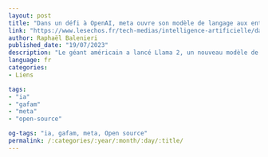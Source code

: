 ```yaml
---
layout: post
title: "Dans un défi à OpenAI, meta ouvre son modèle de langage aux entreprises"
link: "https://www.lesechos.fr/tech-medias/intelligence-artificielle/dans-un-defi-a-openai-meta-ouvre-son-modele-de-langage-aux-entreprises-1963430"
author: Raphaël Balenieri
published_date: "19/07/2023"
description: "Le géant américain a lancé Llama 2, un nouveau modèle de langage qui, pour la première fois, va être accessible gratuitement aux entreprises. Nick Clegg, président de Meta chargé des affaires publiques, explique aux « Echos » pourquoi le modèle en open source a selon lui plus d'avenir que le modèle fermé d'OpenAI."
language: fr
categories:
- Liens

tags:
- "ia"
- "gafam"
- "meta"
- "open-source"

og-tags: "ia, gafam, meta, Open source"
permalink: /:categories/:year/:month/:day/:title/
---
```

